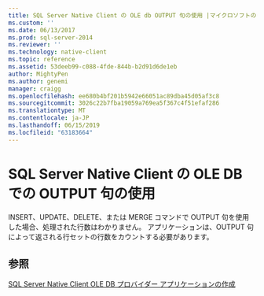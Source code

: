 ```yaml
---
title: SQL Server Native Client の OLE db OUTPUT 句の使用 |マイクロソフトのドキュメント
ms.custom: ''
ms.date: 06/13/2017
ms.prod: sql-server-2014
ms.reviewer: ''
ms.technology: native-client
ms.topic: reference
ms.assetid: 53deeb99-c088-4fde-844b-b2d91d6de1eb
author: MightyPen
ms.author: genemi
manager: craigg
ms.openlocfilehash: ee680b4bf201b5942e66051ac89dba45d05af3c8
ms.sourcegitcommit: 3026c22b7fba19059a769ea5f367c4f51efaf286
ms.translationtype: MT
ms.contentlocale: ja-JP
ms.lasthandoff: 06/15/2019
ms.locfileid: "63183664"
---
```

# <a name="using-the-output-clause-with-ole-db-in-sql-server-native-client"></a>SQL Server Native Client の OLE DB での OUTPUT 句の使用
  INSERT、UPDATE、DELETE、または MERGE コマンドで OUTPUT 句を使用した場合、処理された行数はわかりません。 アプリケーションは、OUTPUT 句によって返される行セットの行数をカウントする必要があります。  
  
## <a name="see-also"></a>参照  
 [SQL Server Native Client OLE DB プロバイダー アプリケーションの作成](creating-a-sql-server-native-client-ole-db-provider-application.md)  
  
  
